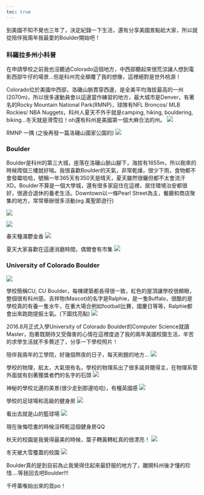 ```yaml
---
toc: true
---
```

到美國不知不覺也三年了，決定紀錄一下生活，還有分享美國景點給大家，所以就從陪伴我兩年我最愛的Boulder開始吧！

### 科羅拉多州小科普

在申請學校之前我也沒聽過Colorado這個地方，中西部聽起來很荒涼讓人想到電影西部牛仔的場景...但是科州完全顛覆了我的想像，這裡絕對是世外桃源！

Colorado位於美國中西部，洛磯山脈貫穿西邊，是全美平均海拔最高的一州(2070m)，所以很多運動員會以這邊當作練習的地方，最大城市是Denver，有著名的Rocky Mountain National Park(RMNP)，球隊有NFL Broncos/ MLB Rockies/ NBA Nuggets，科州人夏天不外乎就是camping, hiking, bouldering, biking...冬天就是滑雪拉！oh還有科州是美國第一個大麻合法的州。
![](https://lh3.googleusercontent.com/Hsv159cR7caV46uTutjeml6sZanDN3UE0LLYbmRzcRVYYf_gkrzzweA30bpXRJtg62iqBIiLIED0j0Bznw=w706-h440-rw)

RMNP 一隅 (之後再發一篇洛磯山國家公園的)
![](https://lh3.googleusercontent.com/vFLnzMeejLojqbM-5GXw2rlTJDZP7LtNVyeUSOw6kSG_BaQODrICG3KQYPihAdMopUlLPtQkqoHphoB5Fw=w860-h440-rw)

### Boulder

Boulder是科州的第三大城，座落在洛磯山脈山腳下，海拔有1655m，所以剛來的時候爬個三樓就好喘。我很喜歡Boulder的天氣，非常乾燥，很少下雨，食物都不會發霉哈哈，號稱一年365天有350天是晴天，夏天雖然很曬但都不太會流汗XD。Boulder不算是一個大學城，還有很多家庭住在這裡，居住環境治安都很好，很適合退休的養老生活。Downtown以一條Pearl Street為主，餐廳和商店聚集的地方，常常舉辦很多活動(eg.萬聖節遊行)

![](https://lh3.googleusercontent.com/tBPUypujqMHYJUh3Igs5DQxIAsKwm66jkb3yO6N5mVzJ30MboP6ODctrxAkAdxaxiQApERWLm9lnwiM2qQ=w586-h440-rw)

![](https://lh3.googleusercontent.com/y2VfwMP8Ec4ZyzSCcekKJPu8Lv0hmzx1U59MJzZ0_eLCXXnE12MyVlQdl5IlL6iho4HZI_ZGwZ2JvMEwMw=w330-h440-rw)

春天種滿鬱金香
![](https://lh3.googleusercontent.com/0gqeYgttecqDnn0NJgQstahBtYWbsTWrTjV7d4RrSq9eFYvtqFE3A7Al96BX7jyP6zsGL3HxdQBvOon15Q=w742-h440-rw)

夏天大家喜歡在這邊消磨時間，偶爾會有市集
![](https://lh3.googleusercontent.com/yynQ-0C8YOeB9f1Yd7uARfYRXwv72Lbwe9-TRsvVYBjQcfV32f5_01FMXY1v2rj17refdjEI9wQBe792aQ=w680-h440-rw)

### University of Colorado Boulder

![](https://lh3.googleusercontent.com/N-1z5S7b26hZn0m7Hjuz7CEQ-heuTtRSNaupWm84iBR0LFmXdYz1ElkbIK13n07reAXGVHUPIPE4eOoNLg=w586-h440-rw)

學校簡稱CU, CU Boulder，每棟建築都長得很一致，紅色的屋頂讓學校很顯眼，整個很有科州感。吉祥物(Mascot)的名字是Ralphie，是一隻Buffalo，很酷的是學校真的有養一隻水牛，在重大場合例如football比賽，國慶日等等，Ralphie都會出來跑跑提振士氣。(下圖找亮點)
![](https://lh3.googleusercontent.com/A6Z2KQF1XoOaCeRnI4MhQb-sHIBVXaTBldKzExjsjsqTuURYypY3kfhbrfdG1SumLi9rrjJAPcaT1njcJg=w586-h440-rw)

2016.8月正式入學University of Colorado Boulder的Computer Science就讀Master，抱著既期待又受傷害的心情在這裡度過了我的兩年美國校園生活，辛苦的求學生活就不多贅述了，分享一下學校照片！

陪伴我兩年的工學院，好幾個熬夜的日子，每天刷題的地方...
![](https://lh3.googleusercontent.com/75mg8lyOAUTlKlvM8sFDf6u9XnVrrODbhkoknCzTzmkGITDjKttTeIoalpJ7JHjdGtyY46dr5iKEYftdzA=w588-h440-rw)

學校的物理，航太，大氣很有名，學校的物理系出了很多諾貝爾得主，在物理系管外面就有刻著獲獎者們的名字的石頭
![](https://lh3.googleusercontent.com/JHIY8QCJLUPIZ7qrwF-fJnsPXQDc5-GkZFex3bwp07vBGkF16s7UPUUeeWmaJJMUj3I50B9ftiEYuZHEeA=w586-h440-rw)

神秘的學校北邊的美景(很少走到那邊哈哈)，有種英國感
![](https://lh3.googleusercontent.com/eSGpOy52pcjbVDxngxc_krkLTQGMsis95yPqOI4f4hN15aJXoFrTVsRnE8jxc1UF4N1OmqWod9XES36aPg=w660-h440-rw)


學校的足球場和高級的健身房
![](https://lh3.googleusercontent.com/ADsSuMHWGykaWmn7lQjsOv0C8ltWz6JVWgVtXPvxOj06e_3KsGHeAFOx92Ss_USotfF5NLVha3kIDHdZdg=w586-h440-rw)

看出去就是山的籃球場
![](https://lh3.googleusercontent.com/LEEKvzs7-U5Nnd-FZNF4HuR3wqQg4nFrFto6usVbtka1I1tLAIRx6bE0ir0ECyZqjSqHrMJHCvGAori99A=w586-h440-rw)

現在後悔唸書的時候沒榨乾這個健身房QQ

秋天的校園是我覺得最美的時候，葉子轉黃轉紅真的很漂亮！
![](https://lh3.googleusercontent.com/u81xYZmjy0UP1ovklzNSAANuLGzBRDyjgAEpuK87a3j30cA7xIAHnmYx-M2lzU5DSp69lX-TZ5e3bWlIIQ=w586-h440-rw)

冬天被大雪覆蓋的校園
![](https://lh3.googleusercontent.com/MQ4Ygz8iw0YKywq_-jcBX9PcUTOWFBdEUj5AAg69gAgF6JDvIuF6C58mzcG6chQIQ_QSeNWo8XTdP0sLDw=w586-h440-rw)

Boulder真的是到目前為止我覺得住起來最舒服的地方了，離開科州後才懂的珍惜....等我回去吧Boulder!!!

千呼萬喚始出來的首po！
